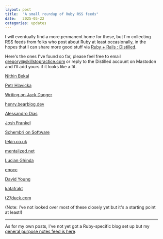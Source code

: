 ```yaml
---
layout: post
title:  "A small roundup of Ruby RSS feeds"
date:   2025-05-22
categories: updates
---
```


I will eventually find a more permanent home for these, but I'm collecting RSS feeds from folks who post about Ruby at least occasionally, in the hopes that I can share more good stuff via [Ruby + Rails : Distilled](https://ruby.social/@distilled).

Here's the ones I've found so far, please feel free to email [gregory@skillstopractice.com](mailto:gregory@skillstopratice.com) or reply to the Distilled account on Mastodon and I'll add yours if it looks like a fit.

[Nithin Bekal](https://nithinbekal.com/feed.xml)

[Petr Hlavicka](https://petr.codes/feed.xml)

[Writing on Jack Danger](https://jackdanger.com/writing/index.xml)

[henry.bearblog.dev](https://henry.bearblog.dev/feed/?type=rss)

[Alessandro Dias](https://adbatista.github.io/feed.xml)

[Josh Frankel](https://joshfrankel.me/feed.xml)

[Schembri on Software](https://schembri.me/rss/)

[tekin.co.uk](https://tekin.co.uk/atom.xml)

[mentalized.net](https://mentalized.net/journal/entries.xml)

[Lucian Ghinda](https://allaboutcoding.ghinda.com/rss.xml)

[enocc](https://enocc.com/feed.xml)

[David Young](https://dcyoung.dev/feed.xml)

[katafrakt](https://katafrakt.me/feed.xml)

[t27duck.com](https://t27duck.com/posts.xml)

(Note: I've not looked over most of these closely yet but it's a starting point at least!)

---

As for my own posts, I've not yet got a Ruby-specific blog set up but my [general purpose notes feed is here](notes.skillstopractice.com/feed.xml).

